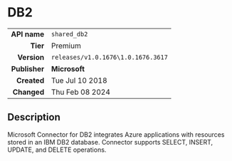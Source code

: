 # DB2
| | |
|-:|-|
|**API name**|`shared_db2`|
|**Tier**|Premium|
|**Version**|`releases/v1.0.1676\1.0.1676.3617`|
|**Publisher**|**Microsoft**|
|**Created**|Tue Jul 10 2018|
|**Changed**|Thu Feb 08 2024|

## Description
Microsoft Connector for DB2 integrates Azure applications with resources stored in an IBM DB2 database. Connector supports SELECT, INSERT, UPDATE, and DELETE operations.
